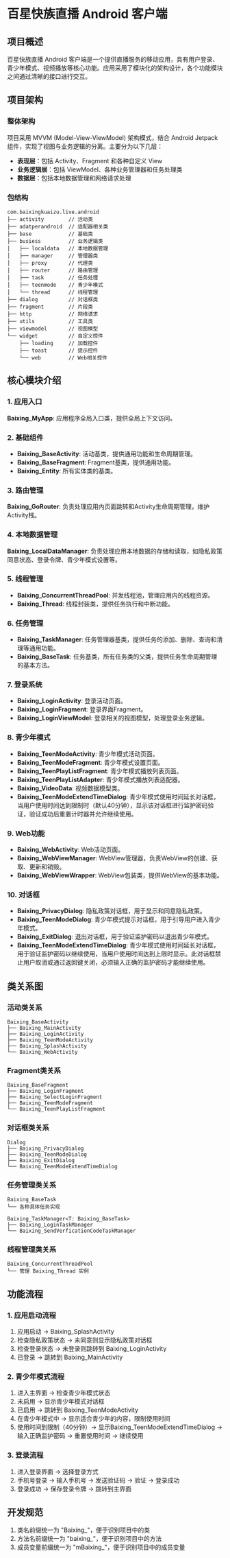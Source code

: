 # 百星快族直播 Android 客户端

## 项目概述

百星快族直播 Android 客户端是一个提供直播服务的移动应用，具有用户登录、青少年模式、视频播放等核心功能。应用采用了模块化的架构设计，各个功能模块之间通过清晰的接口进行交互。

## 项目架构

### 整体架构

项目采用 MVVM (Model-View-ViewModel) 架构模式，结合 Android Jetpack 组件，实现了视图与业务逻辑的分离。主要分为以下几层：

- **表现层**：包括 Activity、Fragment 和各种自定义 View
- **业务逻辑层**：包括 ViewModel、各种业务管理器和任务处理类
- **数据层**：包括本地数据管理和网络请求处理

### 包结构

```
com.baixingkuaizu.live.android
├── activity        // 活动类
├── adatperandroid  // 适配器相关类
├── base            // 基础类
├── busiess         // 业务逻辑类
│   ├── localdata   // 本地数据管理
│   ├── manager     // 管理器类
│   ├── proxy       // 代理类
│   ├── router      // 路由管理
│   ├── task        // 任务处理
│   ├── teenmode    // 青少年模式
│   └── thread      // 线程管理
├── dialog          // 对话框类
├── fragment        // 片段类
├── http            // 网络请求
├── utils           // 工具类
├── viewmodel       // 视图模型
└── widget          // 自定义控件
    ├── loading     // 加载控件
    ├── toast       // 提示控件
    └── web         // Web相关控件
```

## 核心模块介绍

### 1. 应用入口

**Baixing_MyApp**: 应用程序全局入口类，提供全局上下文访问。

### 2. 基础组件

- **Baixing_BaseActivity**: 活动基类，提供通用功能和生命周期管理。
- **Baixing_BaseFragment**: Fragment基类，提供通用功能。
- **Baixing_Entity**: 所有实体类的基类。

### 3. 路由管理

**Baixing_GoRouter**: 负责处理应用内页面跳转和Activity生命周期管理，维护Activity栈。

### 4. 本地数据管理

**Baixing_LocalDataManager**: 负责处理应用本地数据的存储和读取，如隐私政策同意状态、登录令牌、青少年模式设置等。

### 5. 线程管理

- **Baixing_ConcurrentThreadPool**: 并发线程池，管理应用内的线程资源。
- **Baixing_Thread**: 线程封装类，提供任务执行和中断功能。

### 6. 任务管理

- **Baixing_TaskManager**: 任务管理器基类，提供任务的添加、删除、查询和清理等通用功能。
- **Baixing_BaseTask**: 任务基类，所有任务类的父类，提供任务生命周期管理的基本方法。

### 7. 登录系统

- **Baixing_LoginActivity**: 登录活动页面。
- **Baixing_LoginFragment**: 登录界面Fragment。
- **Baixing_LoginViewModel**: 登录相关的视图模型，处理登录业务逻辑。

### 8. 青少年模式

- **Baixing_TeenModeActivity**: 青少年模式活动页面。
- **Baixing_TeenModeFragment**: 青少年模式设置页面。
- **Baixing_TeenPlayListFragment**: 青少年模式播放列表页面。
- **Baixing_TeenPlayListAdapter**: 青少年模式播放列表适配器。
- **Baixing_VideoData**: 视频数据模型类。
- **Baixing_TeenModeExtendTimeDialog**: 青少年模式使用时间延长对话框，当用户使用时间达到限制时（默认40分钟），显示该对话框进行监护密码验证，验证成功后重置计时器并允许继续使用。

### 9. Web功能

- **Baixing_WebActivity**: Web活动页面。
- **Baixing_WebViewManager**: WebView管理器，负责WebView的创建、获取、更新和销毁。
- **Baixing_WebViewWrapper**: WebView包装类，提供WebView的基本功能。

### 10. 对话框

- **Baixing_PrivacyDialog**: 隐私政策对话框，用于显示和同意隐私政策。
- **Baixing_TeenModeDialog**: 青少年模式提示对话框，用于引导用户进入青少年模式。
- **Baixing_ExitDialog**: 退出对话框，用于验证监护密码以退出青少年模式。
- **Baixing_TeenModeExtendTimeDialog**: 青少年模式使用时间延长对话框，用于验证监护密码以继续使用，当用户使用时间达到上限时显示。此对话框禁止用户取消或通过返回键关闭，必须输入正确的监护密码才能继续使用。

## 类关系图

### 活动类关系

```
Baixing_BaseActivity
├── Baixing_MainActivity
├── Baixing_LoginActivity
├── Baixing_TeenModeActivity
├── Baixing_SplashActivity
└── Baixing_WebActivity
```

### Fragment类关系

```
Baixing_BaseFragment
├── Baixing_LoginFragment
├── Baixing_SelectLoginFragment
├── Baixing_TeenModeFragment
└── Baixing_TeenPlayListFragment
```

### 对话框类关系

```
Dialog
├── Baixing_PrivacyDialog
├── Baixing_TeenModeDialog
├── Baixing_ExitDialog
└── Baixing_TeenModeExtendTimeDialog
```

### 任务管理类关系

```
Baixing_BaseTask
└── 各种具体任务实现

Baixing_TaskManager<T: Baixing_BaseTask>
├── Baixing_LoginTaskManager
└── Baixing_SendVerficationCodeTaskManager
```

### 线程管理类关系

```
Baixing_ConcurrentThreadPool
└── 管理 Baixing_Thread 实例
```

## 功能流程

### 1. 应用启动流程

1. 应用启动 -> Baixing_SplashActivity
2. 检查隐私政策状态 -> 未同意则显示隐私政策对话框
3. 检查登录状态 -> 未登录则跳转到 Baixing_LoginActivity
4. 已登录 -> 跳转到 Baixing_MainActivity

### 2. 青少年模式流程

1. 进入主界面 -> 检查青少年模式状态
2. 未启用 -> 显示青少年模式对话框
3. 已启用 -> 跳转到 Baixing_TeenModeActivity
4. 在青少年模式中 -> 显示适合青少年的内容，限制使用时间
5. 使用时间到限制（40分钟）-> 显示Baixing_TeenModeExtendTimeDialog -> 输入正确监护密码 -> 重置使用时间 -> 继续使用

### 3. 登录流程

1. 进入登录界面 -> 选择登录方式
2. 手机号登录 -> 输入手机号 -> 发送验证码 -> 验证 -> 登录成功
3. 登录成功 -> 保存登录令牌 -> 跳转到主界面

## 开发规范

1. 类名前缀统一为 "Baixing_"，便于识别项目中的类
2. 方法名前缀统一为 "baixing_"，便于识别项目中的方法
3. 成员变量前缀统一为 "mBaixing_"，便于识别项目中的成员变量